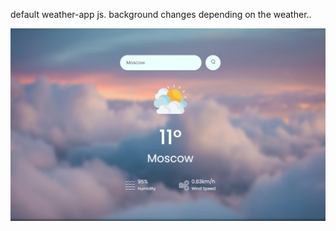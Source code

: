 default weather-app js.
background changes depending on the weather..

![Screenshot](https://github.com/fromajkaz/simple-weather-app-js/blob/main/screenshot-weatherApp.png)

